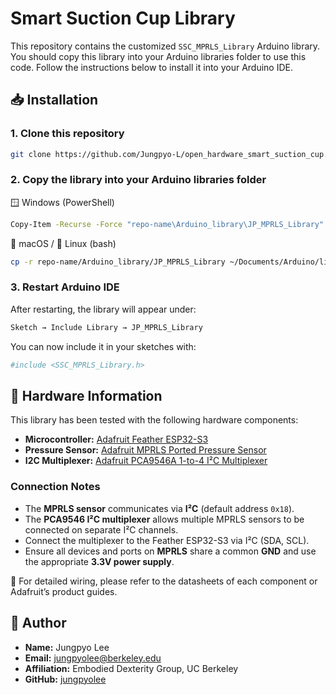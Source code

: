 # Smart Suction Cup Library

This repository contains the customized `SSC_MPRLS_Library` Arduino library. You should copy this library into your Arduino libraries folder to use this code.
Follow the instructions below to install it into your Arduino IDE.

## 📥 Installation

### 1. Clone this repository

```bash
git clone https://github.com/Jungpyo-L/open_hardware_smart_suction_cup.git
```

### 2. Copy the library into your Arduino libraries folder

🪟 Windows (PowerShell)
```bash
Copy-Item -Recurse -Force "repo-name\Arduino_library\JP_MPRLS_Library" "$env:USERPROFILE\Documents\Arduino\libraries\JP_MPRLS_Library"
```

🍎 macOS / 🐧 Linux (bash)
```bash
cp -r repo-name/Arduino_library/JP_MPRLS_Library ~/Documents/Arduino/libraries/JP_MPRLS_Library
```

### 3. Restart Arduino IDE
After restarting, the library will appear under:
```bash
Sketch → Include Library → JP_MPRLS_Library
```

You can now include it in your sketches with:
```bash
#include <SSC_MPRLS_Library.h>
```


## 🔧 Hardware Information

This library has been tested with the following hardware components:

- **Microcontroller:** [Adafruit Feather ESP32-S3](https://www.adafruit.com/product/5323)  
- **Pressure Sensor:** [Adafruit MPRLS Ported Pressure Sensor](https://www.adafruit.com/product/3965)  
- **I2C Multiplexer:** [Adafruit PCA9546A 1-to-4 I²C Multiplexer](https://www.adafruit.com/product/5664)  

### Connection Notes

- The **MPRLS sensor** communicates via **I²C** (default address `0x18`).
- The **PCA9546 I²C multiplexer** allows multiple MPRLS sensors to be connected on separate I²C channels.  
- Connect the multiplexer to the Feather ESP32-S3 via I²C (SDA, SCL).  
- Ensure all devices and ports on **MPRLS** share a common **GND** and use the appropriate **3.3V power supply**.  

📌 For detailed wiring, please refer to the datasheets of each component or Adafruit’s product guides.

## 👤 Author

- **Name:** Jungpyo Lee  
- **Email:** jungpyolee@berkeley.edu  
- **Affiliation:** Embodied Dexterity Group, UC Berkeley  
- **GitHub:** [jungpyolee](https://github.com/Jungpyo-L)  
